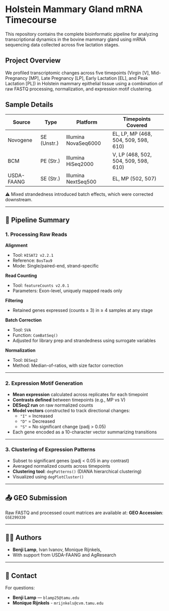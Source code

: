 # Holstein Mammary Gland mRNA Timecourse

This repository contains the complete bioinformatic pipeline for analyzing transcriptional dynamics in the bovine mammary gland using mRNA sequencing data collected across five lactation stages.

## Project Overview

We profiled transcriptomic changes across five timepoints (Virgin [V], Mid-Pregnancy [MP], Late Pregnancy [LP], Early Lactation [EL], and Peak Lactation [PL]) in Holstein mammary epithelial tissue using a combination of raw FASTQ processing, normalization, and expression motif clustering.

## Sample Details

| Source          | Type         | Platform             | Timepoints Covered   |
|-----------------|--------------|----------------------|----------------------|
| Novogene        | SE (Unstr.)  | Illumina NovaSeq6000 | EL, LP, MP (468, 504, 509, 598, 610) |
| BCM             | PE (Str.)    | Illumina HiSeq2000   | V, LP (468, 502, 504, 509, 598, 610) |
| USDA-FAANG      | SE (Str.)    | Illumina NextSeq500  | EL, MP (502, 507)    |

⚠️ Mixed strandedness introduced batch effects, which were corrected downstream.

---

## 🧬 Pipeline Summary

### 1. Processing Raw Reads

**Alignment**
- Tool: `HISAT2 v2.2.1`
- Reference: `BosTau9`
- Mode: Single/paired-end, strand-specific

**Read Counting**
- Tool: `featureCounts v2.0.1`
- Parameters: Exon-level, uniquely mapped reads only

**Filtering**
- Retained genes expressed (counts ≥ 3) in ≥ 4 samples at any stage

**Batch Correction**
- Tool: `SVA`
- Function: `ComBatSeq()`
- Adjusted for library prep and strandedness using surrogate variables

**Normalization**
- Tool: `DESeq2`
- Method: Median-of-ratios, with size factor correction

---

### 2. Expression Motif Generation

- **Mean expression** calculated across replicates for each timepoint
- **Contrasts defined** between timepoints (e.g., MP vs V)
- **DESeq2 run** on raw normalized counts
- **Model vectors** constructed to track directional changes:
  - `"I"` = Increased
  - `"D"` = Decreased
  - `"S"` = No significant change (padj > 0.05)
- Each gene encoded as a 10-character vector summarizing transitions

---

### 3. Clustering of Expression Patterns

- Subset to significant genes (padj < 0.05 in any contrast)
- Averaged normalized counts across timepoints
- **Clustering tool**: `degPatterns()` (DIANA hierarchical clustering)
- Visualized using `degPlotCluster()`

---

## 📤 GEO Submission

Raw FASTQ and processed count matrices are available at:
**GEO Accession**: `GSE299330`

---

## 🧑‍🔬 Authors

- **Benji Lamp**, Ivan Ivanov, Monique Rijnkels, 
- With support from USDA-FAANG and AgResearch

---

## 💬 Contact

For questions:

- **Benji Lamp** — `blamp25@tamu.edu`
- **Monique Rijnkels** - `mrijnkels@cvm.tamu.edu`
